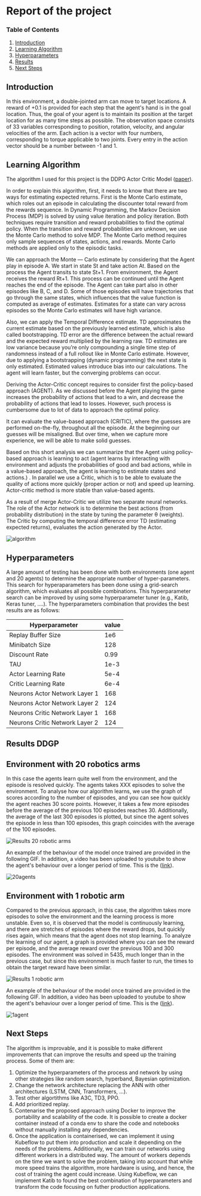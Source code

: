 # Report of the project


### Table of Contents

1. [Introduction](#introduction)
2. [Learning Algorithm](#LA)
3. [Hyperparameters](#hyper)
4. [Results](#Results)
5. [Next Steps](#NextSteps)


## Introduction <a name="introduction"></a>

In this environment, a double-jointed arm can move to target locations. A reward of +0.1 is provided for each step that the agent's hand is in the goal location. Thus, the goal of your agent is to maintain its position at the target location for as many time steps as possible.
The observation space consists of 33 variables corresponding to position, rotation, velocity, and angular velocities of the arm. Each action is a vector with four numbers, corresponding to torque applicable to two joints. Every entry in the action vector should be a number between -1 and 1.

## Learning Algorithm <a name="LA"></a>

The algorithm I used for this project is the DDPG Actor Critic Model ([paper](https://deepmind.com/research/publications/continuous-control-deep-reinforcement-learning)).

In order to explain this algorithm, first, it needs to know that there are two ways for estimating expected returns. First is the Monte Carlo estimate, which roles out an episode in calculating the discounter total reward from the rewards sequence. In Dynamic Programming, the Markov Decision Process (MDP) is solved by using value iteration and policy iteration. Both techniques require transition and reward probabilities to find the optimal policy. When the transition and reward probabilities are unknown, we use the Monte Carlo method to solve MDP. The Monte Carlo method requires only sample sequences of states, actions, and rewards. Monte Carlo methods are applied only to the episodic tasks.

We can approach the Monte — Carlo estimate by considering that the Agent play in episode A. We start in state St and take action At. Based on the process the Agent transits to state St+1. From environment, the Agent receives the reward Rt+1. This process can be continued until the Agent reaches the end of the episode. The Agent can take part also in other episodes like B, C, and D. Some of those episodes will have trajectories that go through the same states, which influences that the value function is computed as average of estimates. Estimates for a state can vary across episodes so the Monte Carlo estimates will have high variance.

Also, we can apply the Temporal Difference estimate. TD approximates the current estimate based on the previously learned estimate, which is also called bootstrapping. TD error are the difference between the actual reward and the expected reward multiplied by the learning raw. TD estimates are low variance because you’re only compounding a single time step of randomness instead of a full rollout like in Monte Carlo estimate. However, due to applying a bootstrapping (dynamic programming) the next state is only estimated. Estimated values introduce bias into our calculations. The agent will learn faster, but the converging problems can occur.

Deriving the Actor-Critic concept requires to consider first the policy-based approach (AGENT). As we discussed before the Agent playing the game increases the probability of actions that lead to a win, and decrease the probability of actions that lead to losses. However, such process is cumbersome due to lot of data to approach the optimal policy.

It can evaluate the value-based approach (CRITIC), where the guesses are performed on-the-fly, throughout all the episode. At the beginning our guesses will be misaligned. But over time, when we capture more experience, we will be able to make solid guesses. 

Based on this short analysis we can summarize that the Agent using policy-based approach is learning to act (agent learns by interacting with environment and adjusts the probabilities of good and bad actions, while in a value-based approach, the agent is learning to estimate states and actions.) . In parallel we use a Critic, which is to be able to evaluate the quality of actions more quickly (proper action or not) and speed up learning. Actor-critic method is more stable than value-based agents.

As a result of merge Actor-Critic we utilize two separate neural networks. The role of the Actor network is to determine the best actions (from probability distribution) in the state by tuning the parameter θ (weights). The Critic by computing the temporal difference error TD (estimating expected returns), evaluates the action generated by the Actor.

![algorithm](/images/Screenshot_1.jpg)

## Hyperparameters <a name="hyper"></a>
A large amount of testing has been done with both environments (one agent and 20 agents) to determine the appropriate number of hyper-parameters. This search for hyperaparameters has been done using a grid-search algorithm, which evaluates all possible combinations. This hyperparameter search can be improved by using some hyperparameter tuner (e.g., Katib, Keras tuner, ....). The hyperparameters combination that provides the best results are as follows: 

| Hyperparameter  | value |
| ------------- | ------------- |
| Replay Buffer Size  | 1e6  |
| Minibatch Size  | 128 |
| Discount Rate  | 0.99  |
| TAU  | 1e-3  |
| Actor Learning Rate  | 5e-4  |
| Critic Learning Rate  | 6e-4  |
| Neurons Actor Network Layer 1 | 168  |
| Neurons Actor Network Layer 2 | 124  |
| Neurons Critic Network Layer 1 | 168  |
| Neurons Critic Network Layer 2 | 124  |


## Results DDGP <a name="Results"></a>
## Environment with 20 robotics arms
In this case the agents learn quite well from the environment, and the episode is resolved quickly. The agents takes XXX episodes to solve the environment. To analyse how our algorithm learns, we use the graph of scores according to the number of episodes, and you can see how quickly the agent reaches 30 score points. However, it takes a few more episodes before the average of the previous 100 episodes reaches 30. Additionally, the average of the last 300 episodes is plotted, but since the agent solves the episode in less than 100 episodes, this graph coincides with the average of the 100 episodes.

![Results 20 robotic arms](results/20-agents/final_scores_20-agents.png)

An example of the behaviour of the model once trained are provided in the following GIF. In addition, a video has been uploaded to youtube to show the agent's behaviour over a longer period of time. This is the ([link](https://www.youtube.com/watch?v=1dheV7XYqs8&ab_channel=FernandoDR)).


![20agents](results/20-agents/b8UCk9v8Ib.gif)


## Environment with 1 robotic arm
Compared to the previous approach, in this case, the algorithm takes more episodes to solve the environment and the learning process is more unstable. Even so, it is observed that the model is continuously learning, and there are stretches of episodes where the reward drops, but quickly rises again, which means that the agent does not stop learning. To analyze the learning of our agent, a graph is provided where you can see the reward per episode, and the average reward over the previous 100 and 300 episodes. The environment was solved in 5435, much longer than in the previous case, but since this environment is much faster to run, the times to obtain the target reward have been similar.

![Results 1 robotic arm](results/1-agent/final_scores.png)

An example of the behaviour of the model once trained are provided in the following GIF. In addition, a video has been uploaded to youtube to show the agent's behaviour over a longer period of time. This is the ([link](https://www.youtube.com/watch?v=T8Wnz7lsdIg&ab_channel=FernandoDR)).

![1agent](results/1-agent/gyswSIDLXU.gif)

## Next Steps <a name="NextSteps"></a>
The algorithm is improvable, and it is possible to make different improvements that can improve the results and speed up the training process. Some of them are: 
1)	Optimize the hyperparameters of the process and network by using other strategies like random search, hyperband, Bayesian optimization.
2)	Change the network architecture replacing the ANN with other architectures (LSTM, CNN, Transformers, …).  
3)	Test other algortithms like A3C, TD3, PPO.
4)	Add prioritized replay.
5)	Contenarise the proposed approach using Docker to improve the portability and scalability of the code. It is possible to create a docker container instead of a conda env to share the code and notebooks without manually installing any dependencies. 
6)	Once the application is containerised, we can implement it using Kubeflow to put them into production and scale it depending on the needs of the problems. Additionally, we can train our networks using different workers in a distributed way. The amount of workers depends on the time we want to solve the problem, taking into account that while more speed trains the algorithm, more hardware is using, and hence, the cost of training the agent could increase. Using Kubeflow, we can implement Katib to found the best combination of hyperparameters and transform the code focusing on futher production applications. 


